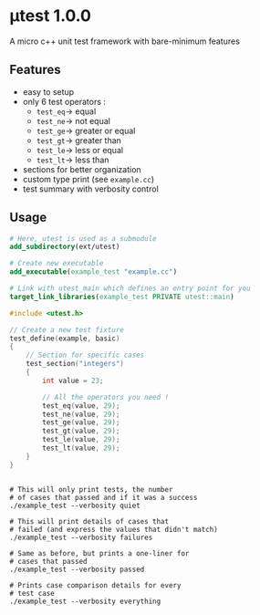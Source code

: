 # µtest 1.0.0

A micro c++ unit test framework with bare-minimum features

## Features

- easy to setup
- only 6 test operators : 
    - `test_eq`-> equal
    - `test_ne`-> not equal
    - `test_ge`-> greater or equal
    - `test_gt`-> greater than
    - `test_le`-> less or equal
    - `test_lt`-> less than
- sections for better organization
- custom type print (see `example.cc`)
- test summary with verbosity control

## Usage

```cmake
# Here, utest is used as a submodule
add_subdirectory(ext/utest)

# Create new executable
add_executable(example_test "example.cc")

# Link with utest_main which defines an entry point for you
target_link_libraries(example_test PRIVATE utest::main)
```

```cpp
#include <utest.h>

// Create a new test fixture
test_define(example, basic)
{
    // Section for specific cases
    test_section("integers")
    {
        int value = 23;

        // All the operators you need !
        test_eq(value, 29);
        test_ne(value, 29);
        test_ge(value, 29);
        test_gt(value, 29);
        test_le(value, 29);
        test_lt(value, 29);
    }
}
```

```shell

# This will only print tests, the number
# of cases that passed and if it was a success
./example_test --verbosity quiet

# This will print details of cases that
# failed (and express the values that didn't match)
./example_test --verbosity failures

# Same as before, but prints a one-liner for
# cases that passed
./example_test --verbosity passed

# Prints case comparison details for every
# test case
./example_test --verbosity everything

```